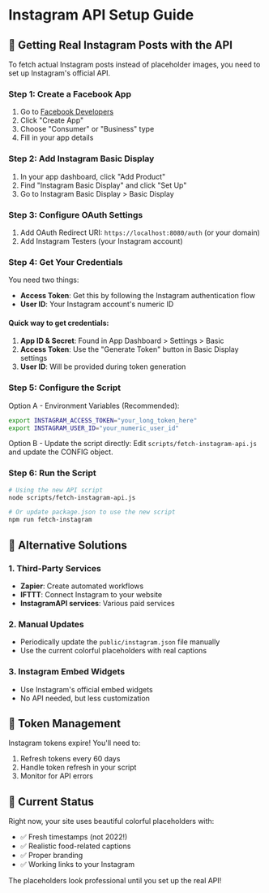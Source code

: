 # Instagram API Setup Guide

## 🔑 Getting Real Instagram Posts with the API

To fetch actual Instagram posts instead of placeholder images, you need to set up Instagram's official API.

### Step 1: Create a Facebook App

1. Go to [Facebook Developers](https://developers.facebook.com/)
2. Click "Create App"
3. Choose "Consumer" or "Business" type
4. Fill in your app details

### Step 2: Add Instagram Basic Display

1. In your app dashboard, click "Add Product"
2. Find "Instagram Basic Display" and click "Set Up"
3. Go to Instagram Basic Display > Basic Display

### Step 3: Configure OAuth Settings

1. Add OAuth Redirect URI: `https://localhost:8080/auth` (or your domain)
2. Add Instagram Testers (your Instagram account)

### Step 4: Get Your Credentials

You need two things:
- **Access Token**: Get this by following the Instagram authentication flow
- **User ID**: Your Instagram account's numeric ID

#### Quick way to get credentials:

1. **App ID & Secret**: Found in App Dashboard > Settings > Basic
2. **Access Token**: Use the "Generate Token" button in Basic Display settings
3. **User ID**: Will be provided during token generation

### Step 5: Configure the Script

Option A - Environment Variables (Recommended):
```bash
export INSTAGRAM_ACCESS_TOKEN="your_long_token_here"
export INSTAGRAM_USER_ID="your_numeric_user_id"
```

Option B - Update the script directly:
Edit `scripts/fetch-instagram-api.js` and update the CONFIG object.

### Step 6: Run the Script

```bash
# Using the new API script
node scripts/fetch-instagram-api.js

# Or update package.json to use the new script
npm run fetch-instagram
```

## 🔧 Alternative Solutions

### 1. Third-Party Services
- **Zapier**: Create automated workflows
- **IFTTT**: Connect Instagram to your website
- **InstagramAPI services**: Various paid services

### 2. Manual Updates
- Periodically update the `public/instagram.json` file manually
- Use the current colorful placeholders with real captions

### 3. Instagram Embed Widgets
- Use Instagram's official embed widgets
- No API needed, but less customization

## 📝 Token Management

Instagram tokens expire! You'll need to:
1. Refresh tokens every 60 days
2. Handle token refresh in your script
3. Monitor for API errors

## 🚀 Current Status

Right now, your site uses beautiful colorful placeholders with:
- ✅ Fresh timestamps (not 2022!)
- ✅ Realistic food-related captions
- ✅ Proper branding
- ✅ Working links to your Instagram

The placeholders look professional until you set up the real API!
